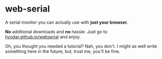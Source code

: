 # web-serial

A serial monitor you can actually use with **just your browser**.

**No** additional downloads and **no** hassle.
Just go to [hyodar.github.io/webserial](hyodar.github.io/webserial) and enjoy.








Oh, you thought you needed a tutorial? Nah, you don't.
I might as well write something here in the future, but, trust me, you'll be fine.
